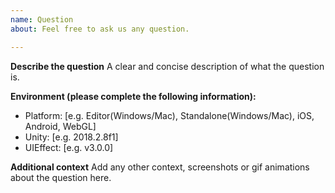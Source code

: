 ```yaml
---
name: Question
about: Feel free to ask us any question.

---
```


**Describe the question**
A clear and concise description of what the question is.

**Environment (please complete the following information):**
 - Platform: [e.g. Editor(Windows/Mac), Standalone(Windows/Mac), iOS, Android, WebGL]
 - Unity: [e.g. 2018.2.8f1]
 - UIEffect: [e.g. v3.0.0]

**Additional context**
Add any other context, screenshots or gif animations about the question here.
